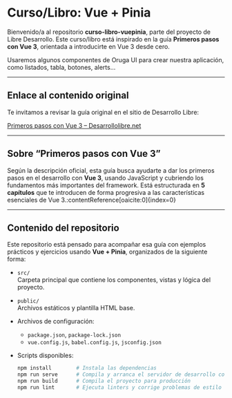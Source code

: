 # Curso/Libro: Vue + Pinia

Bienvenido/a al repositorio **curso-libro-vuepinia**, parte del proyecto de Libre Desarrollo. Este curso/libro está inspirado en la guía **Primeros pasos con Vue 3**, orientada a introducirte en Vue 3 desde cero.

Usaremos algunos componentes de Oruga UI para crear nuestra aplicación, como listados, tabla, botones, alerts...

---

##  Enlace al contenido original

Te invitamos a revisar la guía original en el sitio de Desarrollo Libre:

[Primeros pasos con Vue 3 – Desarrollolibre.net](https://www.desarrollolibre.net/libros/primeros-pasos-con-vue)

---

##  Sobre “Primeros pasos con Vue 3”

Según la descripción oficial, esta guía busca ayudarte a dar los primeros pasos en el desarrollo con **Vue 3**, usando JavaScript y cubriendo los fundamentos más importantes del framework. Está estructurada en **5 capítulos** que te introducen de forma progresiva a las características esenciales de Vue 3.:contentReference[oaicite:0]{index=0}

---

##  Contenido del repositorio

Este repositorio está pensado para acompañar esa guía con ejemplos prácticos y ejercicios usando **Vue + Pinia**, organizados de la siguiente forma:

- `src/`  
  Carpeta principal que contiene los componentes, vistas y lógica del proyecto.

- `public/`  
  Archivos estáticos y plantilla HTML base.

- Archivos de configuración:  
  - `package.json`, `package-lock.json`  
  - `vue.config.js`, `babel.config.js`, `jsconfig.json`  

- Scripts disponibles:
  ```bash
  npm install        # Instala las dependencias
  npm run serve      # Compila y arranca el servidor de desarrollo con hot-reload
  npm run build      # Compila el proyecto para producción
  npm run lint       # Ejecuta linters y corrige problemas de estilo
